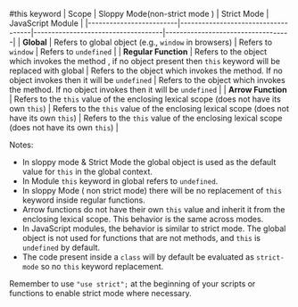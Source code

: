 #this keyword
| Scope                   | Sloppy Mode(non-strict mode )                        | Strict Mode                         | JavaScript Module                 |
|-------------------------|------------------------------------|------------------------------------|-----------------------------------|
| **Global**              | Refers to global object (e.g., `window` in browsers) | Refers to `window`              | Refers to `undefined`              |
| **Regular Function**    | Refers to the object which invokes the method , if no object present then `this` keyword will be replaced with global  | Refers to the object which invokes the method. If no object invokes then it will be `undefined` |   Refers to the object which invokes the method. If no object invokes then it will be `undefined`  |
| **Arrow Function**      | Refers to the `this` value of the enclosing lexical scope (does not have its own `this`) | Refers to the `this` value of the enclosing lexical scope (does not have its own `this`) | Refers to the `this` value of the enclosing lexical scope (does not have its own `this`) |

Notes:
- In sloppy mode & Strict Mode the global object is used as the default value for `this` in the global context.
- In Module `this` keyword in global refers to `undefined`.
- In sloppy Mode ( non strict mode) there will be no replacement of `this` keyword inside regular functions.
- Arrow functions do not have their own `this` value and inherit it from the enclosing lexical scope. This behavior is the same across modes.
- In JavaScript modules, the behavior is similar to strict mode. The global object is not used for functions that are not methods, and `this` is `undefined` by default.
- The code present inside a `class` will by default be evaluated as `strict-mode` so no `this` keyword replacement.

Remember to use `"use strict";` at the beginning of your scripts or functions to enable strict mode where necessary.
